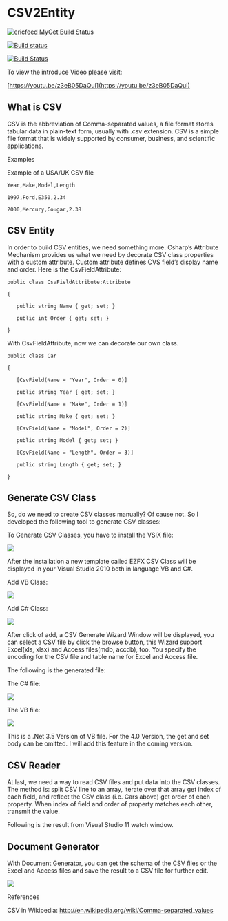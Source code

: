 # CSV2Entity


[![ericfeed MyGet Build Status](https://www.myget.org/BuildSource/Badge/ericfeed?identifier=f8245f2f-8154-494a-be4e-de175e194be5)](https://www.myget.org/)

[![Build status](https://ci.appveyor.com/api/projects/status/637a70iwpkcusjab?svg=true)](https://ci.appveyor.com/project/juwikuang/csv2entity)

[![Build Status](https://travis-ci.org/juwikuang/csv2entity.svg?branch=master)](https://travis-ci.org/juwikuang/csv2entity)


To view the introduce Video please visit:

[https://youtu.be/z3eB05DaQuI](https://youtu.be/z3eB05DaQuI)


## What is CSV

CSV is the abbreviation of Comma-separated values, a file format stores tabular data in plain-text form, usually with .csv extension. CSV is a simple file format that is widely supported by consumer, business, and scientific applications.

Examples

Example of a USA/UK CSV file




	Year,Make,Model,Length

	1997,Ford,E350,2.34

	2000,Mercury,Cougar,2.38

 
    

 
## CSV Entity

In order to build CSV entities, we need something more. Csharp’s Attribute Mechanism provides us what we need by decorate CSV class properties with a custom attribute. Custom attribute defines CVS field’s display name and order. Here is the CsvFieldAttribute:

	public class CsvFieldAttribute:Attribute

	{

       public string Name { get; set; }

       public int Order { get; set; }

	}

With CsvFieldAttribute, now we can decorate our own class.

	public class Car

	{

       [CsvField(Name = "Year", Order = 0)]

       public string Year { get; set; }

       [CsvField(Name = "Make", Order = 1)]

       public string Make { get; set; }

       [CsvField(Name = "Model", Order = 2)]

       public string Model { get; set; }

       [CsvField(Name = "Length", Order = 3)]

       public string Length { get; set; }

	}

## Generate CSV Class

So, do we need to create CSV classes manually? Of cause not. So I developed the following tool to generate CSV classes:

To Generate CSV Classes, you have to install the VSIX file:

      
![](./pics/vsix.png)
 

After the installation a new template called EZFX CSV Class will be displayed in your Visual Studio 2010 both in language VB and C#.

Add VB Class:

![](./pics/addvb.png)

Add C# Class:

![](./pics/addcs.png)

After click of add, a CSV Generate Wizard Window will be displayed, you can select a CSV file by click the browse button, this Wizard support Excel(xls, xlsx) and Access files(mdb, accdb), too. You specify the encoding for the CSV file and table name for Excel and Access file.

 

The following is the generated file:

The C# file:

![](./pics/csclass.png)

The VB file:

![](./pics/vbclass.png)

This is a .Net 3.5 Version of VB file. For the 4.0 Version, the get and set body can be omitted. I will add this feature in the coming version.

 

 

## CSV Reader

At last, we need a way to read CSV files and put data into the CSV classes. The method is: split CSV line to an array, iterate over that array get index of each field, and reflect the CSV class (i.e. Cars above) get order of each property. When index of field and order of property matches each other, transmit the value.

 

Following is the result from Visual Studio 11 watch window.

 

## Document Generator

With Document Generator, you can get the schema of the CSV files or the Excel and Access files and save the result to a CSV file for further edit.

![](./pics/gen.png)

References

CSV in Wikipedia: http://en.wikipedia.org/wiki/Comma-separated_values

